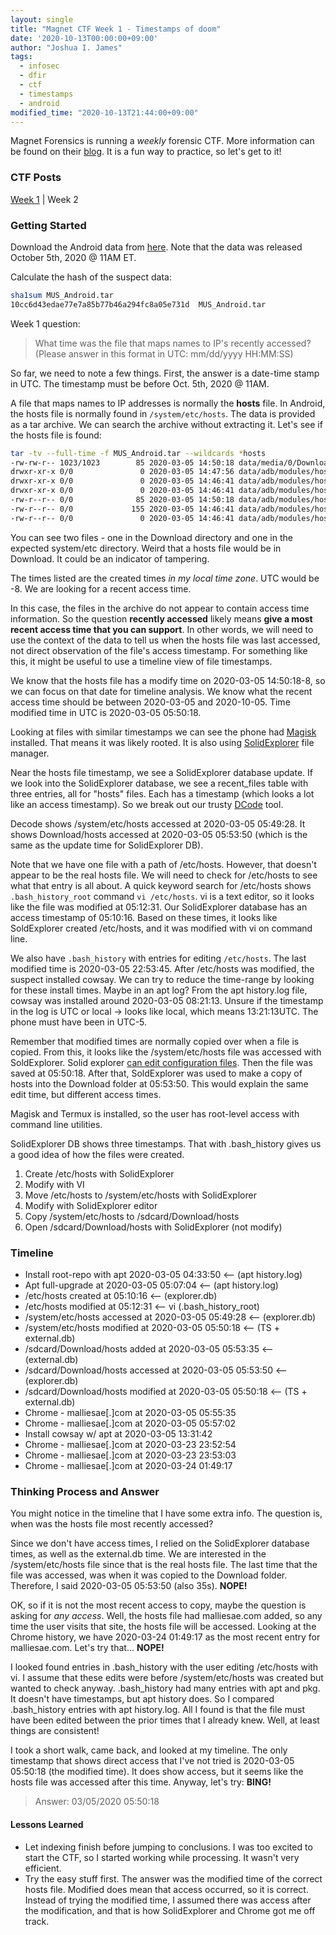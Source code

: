 ```yaml
---
layout: single
title: "Magnet CTF Week 1 - Timestamps of doom"
date: '2020-10-13T00:00:00+09:00'
author: "Joshua I. James"
tags:
  - infosec
  - dfir
  - ctf
  - timestamps
  - android
modified_time: "2020-10-13T21:44:00+09:00"
---
```


Magnet Forensics is running a *weekly* forensic CTF. More information can be found on their [blog](https://www.magnetforensics.com/blog/magnet-weekly-ctf-challenge/). It is a fun way to practice, so let's get to it!

### CTF Posts

[Week 1](https://dfir.science/2020/10/Magnet-CTF-Week-1-Timestamps-of-doom.html) | Week 2

### Getting Started

Download the Android data from [here](https://drive.google.com/file/d/1tVTppe4-3Hykug7NrOJrBJT4OXuNOiDO/view?usp=sharing). Note that the data was released October 5th, 2020 @ 11AM ET.

Calculate the hash of the suspect data:
```bash
sha1sum MUS_Android.tar 
10cc6d43edae77e7a85b77b46a294fc8a05e731d  MUS_Android.tar
```

Week 1 question:

> What time was the file that maps names to IP's recently accessed?
> (Please answer in this format in UTC: mm/dd/yyyy HH:MM:SS)

So far, we need to note a few things. First, the answer is a date-time stamp in UTC. The timestamp must be before Oct. 5th, 2020 @ 11AM.

A file that maps names to IP addresses is normally the **hosts** file. In Android, the hosts file is normally found in ```/system/etc/hosts```. The data is provided as a tar archive. We can search the archive without extracting it. Let's see if the hosts file is found:

```bash
tar -tv --full-time -f MUS_Android.tar --wildcards *hosts
-rw-rw-r-- 1023/1023        85 2020-03-05 14:50:18 data/media/0/Download/hosts
drwxr-xr-x 0/0               0 2020-03-05 14:47:56 data/adb/modules/hosts/
drwxr-xr-x 0/0               0 2020-03-05 14:46:41 data/adb/modules/hosts/system/
drwxr-xr-x 0/0               0 2020-03-05 14:46:41 data/adb/modules/hosts/system/etc/
-rw-r--r-- 0/0              85 2020-03-05 14:50:18 data/adb/modules/hosts/system/etc/hosts
-rw-r--r-- 0/0             155 2020-03-05 14:46:41 data/adb/modules/hosts/module.prop
-rw-r--r-- 0/0               0 2020-03-05 14:46:41 data/adb/modules/hosts/auto_mount
```

You can see two files - one in the Download directory and one in the expected system/etc directory. Weird that a hosts file would be in Download. It could be an indicator of tampering.

The times listed are the created times *in my local time zone*. UTC would be -8. We are looking for a recent access time.

In this case, the files in the archive do not appear to contain access time information. So the question **recently accessed** likely means **give a most recent access time that you can support**. In other words, we will need to use the context of the data to tell us when the hosts file was last accessed, not direct observation of the file's access timestamp. For something like this, it might be useful to use a timeline view of file timestamps.

We know that the hosts file has a modify time on 2020-03-05 14:50:18-8, so we can focus on that date for timeline analysis. We know what the recent access time should be between 2020-03-05 and 2020-10-05. Time modified time in UTC is 2020-03-05 05:50:18.

Looking at files with similar timestamps we can see the phone had [Magisk](https://magisk.me/) installed. That means it was likely rooted. It is also using [SolidExplorer](https://neatbytes.com/solidexplorer/) file manager.

Near the hosts file timestamp, we see a SolidExplorer database update. If we look into the SolidExplorer database, we see a recent_files table with three entries, all for "hosts" files. Each has a timestamp (which looks a lot like an access timestamp). So we break out our trusty [DCode](https://www.digital-detective.net/decode/) tool.

Decode shows /system/etc/hosts accessed at 2020-03-05 05:49:28. It shows Download/hosts accessed at 2020-03-05 05:53:50 (which is the same as the update time for SolidExplorer DB).

Note that we have one file with a path of /etc/hosts. However, that doesn't appear to be the real hosts file. We will need to check for /etc/hosts to see what that entry is all about. A quick keyword search for /etc/hosts shows ```.bash_history_root``` command ```vi /etc/hosts```. vi is a text editor, so it looks like the file was modified at 05:12:31. Our SolidExplorer database has an access timestamp of 05:10:16. Based on these times, it looks like SoldExplorer created /etc/hosts, and it was modified with vi on command line.

We also have ```.bash_history``` with entries for editing ```/etc/hosts```. The last modified time is 2020-03-05 22:53:45. After /etc/hosts was modified, the suspect installed cowsay. We can try to reduce the time-range by looking for these install times. Maybe in an apt log? From the apt history.log file, cowsay was installed around 2020-03-05 08:21:13. Unsure if the timestamp in the log is UTC or local -> looks like local, which means 13:21:13UTC. The phone must have been in UTC-5.

Remember that modified times are normally copied over when a file is copied. From this, it looks like the /system/etc/hosts file was accessed with SoldExplorer. Solid explorer [can edit configuration files](https://neatbytes.com/solidexplorer/index.php/2015/06/12/root-access-in-solid-explorer/). Then the file was saved at 05:50:18. After that, SoldExplorer was used to make a copy of hosts into the Download folder at 05:53:50. This would explain the same edit time, but different access times.

Magisk and Termux is installed, so the user has root-level access with command line utilities.

SolidExplorer DB shows three timestamps. That with .bash_history gives us a good idea of how the files were created.

1. Create /etc/hosts with SolidExplorer
2. Modify with VI
3. Move /etc/hosts to /system/etc/hosts with SolidExplorer
4. Modify with SolidExplorer editor
5. Copy /system/etc/hosts to /sdcard/Download/hosts
6. Open /sdcard/Download/hosts with SolidExplorer (not modify)


### Timeline

* Install root-repo with apt 2020-03-05 04:33:50 <-- (apt history.log)
* Apt full-upgrade at 2020-03-05 05:07:04  <-- (apt history.log)
* /etc/hosts created at 05:10:16 <-- (explorer.db)
* /etc/hosts modified at 05:12:31 <-- vi (.bash_history_root)
* /system/etc/hosts accessed at 2020-03-05 05:49:28 <-- (explorer.db)
* /system/etc/hosts modified at 2020-03-05 05:50:18 <-- (TS + external.db)
* /sdcard/Download/hosts added at 2020-03-05 05:53:35 <-- (external.db)
* /sdcard/Download/hosts accessed at 2020-03-05 05:53:50 <-- (explorer.db)
* /sdcard/Download/hosts modified at 2020-03-05 05:50:18 <-- (TS + external.db)
* Chrome - malliesae[.]com at 2020-03-05 05:55:35
* Chrome - malliesae[.]com at 2020-03-05 05:57:02
* Install cowsay w/ apt at 2020-03-05 13:31:42
* Chrome - malliesae[.]com at 2020-03-23 23:52:54
* Chrome - malliesae[.]com at 2020-03-23 23:53:03
* Chrome - malliesae[.]com at 2020-03-24 01:49:17

### Thinking Process and Answer

You might notice in the timeline that I have some extra info. The question is, when was the hosts file most recently accessed?

Since we don't have access times, I relied on the SolidExplorer database times, as well as the external.db time. We are interested in the /system/etc/hosts file since that is the real hosts file. The last time that the file was accessed, was when it was copied to the Download folder. Therefore, I said 2020-03-05 05:53:50 (also 35s). **NOPE!**

OK, so if it is not the most recent access to copy, maybe the question is asking for *any access*. Well, the hosts file had malliesae.com added, so any time the user visits that site, the hosts file will be accessed. Looking at the Chrome history, we have 2020-03-24 01:49:17 as the most recent entry for malliesae.com. Let's try that... **NOPE!**

I looked found entries in .bash_history with the user editing /etc/hosts with vi. I assume that these edits were before /system/etc/hosts was created but wanted to check anyway. .bash_history had many entries with apt and pkg. It doesn't have timestamps, but apt history does. So I compared .bash_history entries with apt history.log. All I found is that the file must have been edited between the prior times that I already knew. Well, at least things are consistent!

I took a short walk, came back, and looked at my timeline. The only timestamp that shows direct access that I've not tried is 2020-03-05 05:50:18 (the modified time). It does show access, but it seems like the hosts file was accessed after this time. Anyway, let's try: **BING!**

> Answer: 03/05/2020 05:50:18

#### Lessons Learned

* Let indexing finish before jumping to conclusions. I was too excited to start the CTF, so I started working while processing. It wasn't very efficient.
* Try the easy stuff first. The answer was the modified time of the correct hosts file. Modified does mean that access occurred, so it is correct. Instead of trying the modified time, I assumed there was access after the modification, and that is how SolidExplorer and Chrome got me off track.
